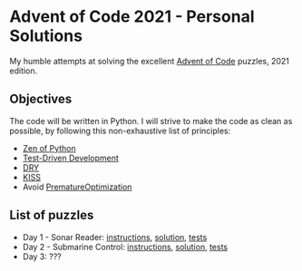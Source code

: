 # Advent of Code 2021 - Personal Solutions

My humble attempts at solving the excellent [Advent of Code](https://adventofcode.com/) puzzles, 2021 edition.

## Objectives

The code will be written in Python.
I will strive to make the code as clean as possible, by following this non-exhaustive list of principles:

- [Zen of Python](https://www.python.org/dev/peps/pep-0020/)
- [Test-Driven Development](https://en.wikipedia.org/wiki/Test-driven_development)
- [DRY](https://en.wikipedia.org/wiki/Don%27t_repeat_yourself)
- [KISS](https://en.wikipedia.org/wiki/KISS_principle)
- Avoid [PrematureOptimization](https://wiki.c2.com/?PrematureOptimization)


## List of puzzles

- Day 1 - Sonar Reader: [instructions](https://adventofcode.com/2021/day/1), [solution](https://github.com/Neykah/advent_of_code/tree/main/day_1), [tests](https://github.com/Neykah/advent_of_code/tree/main/tests/day_1)
- Day 2 - Submarine Control: [instructions](https://adventofcode.com/2021/day/2), [solution](https://github.com/Neykah/advent_of_code/tree/main/day_2), [tests](https://github.com/Neykah/advent_of_code/tree/main/tests/day_2)
- Day 3: ???
